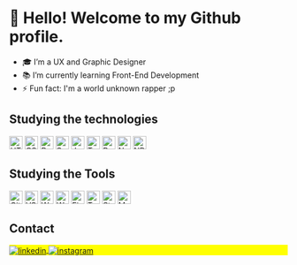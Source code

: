 # 👋 Hello! Welcome to my Github profile.

- 🎓 I’m a UX and Graphic Designer <!-- - 🔭 I’m currently working at [Link visible name](https://address.com) -->
- 📚 I’m currently learning Front-End Development
- ⚡ Fun fact: I'm a world unknown rapper ;p


## Studying the technologies

<a><img src="https://cdn.jsdelivr.net/gh/devicons/devicon/icons/html5/html5-original.svg" alt="HTML5" width="24px" height="24px"/></a> 
<a><img src="https://cdn.jsdelivr.net/gh/devicons/devicon/icons/css3/css3-original.svg" alt="CSS3" width="24px" height="24px"/></a> 
<a><img src="https://cdn.jsdelivr.net/gh/devicons/devicon/icons/bootstrap/bootstrap-original.svg" alt="Bootstrap" width="24px" height="24px"/></a> 
<a><img src="https://cdn.jsdelivr.net/gh/devicons/devicon/icons/sass/sass-original.svg" alt="Sass" width="24px" height="24px"/></a> 
<a><img src="https://cdn.jsdelivr.net/gh/devicons/devicon/icons/javascript/javascript-original.svg" alt="JavaScript" width="24px" height="24px"/></a> 
<a><img src="https://cdn.jsdelivr.net/gh/devicons/devicon/icons/typescript/typescript-original.svg" alt="TypeScript" width="24px" height="24px"/> 
<a><img src="https://cdn.jsdelivr.net/gh/devicons/devicon/icons/react/react-original.svg" alt="React" width="24px" height="24px"/></a> 
<a><img src="https://cdn.jsdelivr.net/gh/devicons/devicon/icons/nodejs/nodejs-original.svg" alt="Nodejs" width="24px" height="24px"/></a> 
<a><img src="https://cdn.jsdelivr.net/gh/devicons/devicon/icons/npm/npm-original-wordmark.svg" alt="NPM" width="24px" height="24px"/></a> 
  
## Studying the Tools

<a><img src="https://cdn.jsdelivr.net/gh/devicons/devicon/icons/git/git-original.svg" alt="Git" width="24px" height="24px"/></a> 
<a><img src="https://cdn.jsdelivr.net/gh/devicons/devicon/icons/vscode/vscode-original.svg" alt="VSCode" width="24px" height="24px"/></a> 
<a><img src="https://cdn.jsdelivr.net/gh/devicons/devicon/icons/wordpress/wordpress-plain.svg" alt="WordPress" width="24px" height="24px"/></a> 
<a><img src="https://cdn.jsdelivr.net/gh/devicons/devicon/icons/woocommerce/woocommerce-original.svg" alt="Woo Commerce" width="24px" height="24px"/></a> 
<a><img src="https://cdn.jsdelivr.net/gh/devicons/devicon/icons/figma/figma-original.svg" alt="Figma" width="24px" height="24px"/></a> 
<a><img src="https://cdn.jsdelivr.net/gh/devicons/devicon/icons/trello/trello-plain.svg" alt="Trello" width="24px" height="24px"/></a> 
<a><img src="https://cdn.jsdelivr.net/gh/devicons/devicon/icons/storybook/storybook-original.svg" alt="Storybook" width="24px" height="24px"/></a>
<a><img src="https://cdn.jsdelivr.net/gh/devicons/devicon/icons/materialui/materialui-plain.svg" alt="Material UI" width="24px" height="24px"/></a>

## Contact

<p align="left" style="background:yellow">
<a href="https://linkedin.com/in/gprado-dev" target="_blank">
  <img align="center" src="https://img.shields.io/badge/-gprado.dev-05122A?style=flat&logo=linkedin" alt="linkedin"/>
</a>
<a href="https://instagram.com/pradorap" target="_blank">
 <img align="center" src="https://img.shields.io/badge/-pradorap-05122A?style=flat&logo=instagram" alt="instagram"/>
</a>
</p>

<!--
<div>
<a href="https://github.com/gprado-dev">
<img height="150em" src="https://github-readme-stats.vercel.app/api/top-langs/?username=gprado-dev&layout=compact&langs_count=7&theme=dracula"/>
<img height="150em" src="https://github-readme-stats.vercel.app/api?username=gprado-dev&show_icons=true&theme=dracula&include_all_commits=true&count_private=true"/>
</div>
 
 
**gprado-dev/gprado-dev** is a ✨ _special_ ✨ repository because its `README.md` (this file) appears on your GitHub profile.

Here are some ideas to get you started:

- 🔭 I’m currently working on ...
- 🌱 I’m currently learning ...
- 👯 I’m looking to collaborate on ...
- 🤔 I’m looking for help with ...
- 💬 Ask me about ...
- 📫 How to reach me: ...
- 😄 Pronouns: ...
- ⚡ Fun fact: ...
-->
